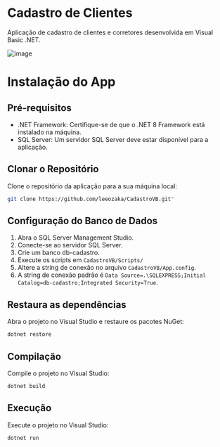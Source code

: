 # Cadastro de Clientes
Aplicação de cadastro de clientes e corretores desenvolvida em Visual Basic .NET.

![image](https://github.com/user-attachments/assets/9a72b3cb-c3ce-453f-8712-861dfd5c3f3e)

# Instalação do App
## Pré-requisitos
- .NET Framework: Certifique-se de que o .NET 8 Framework está instalado na máquina.
- SQL Server: Um servidor SQL Server deve estar disponível para a aplicação.

## Clonar o Repositório
Clone o repositório da aplicação para a sua máquina local:
```bash
git clone https://github.com/leeozaka/CadastroVB.git"
```

## Configuração do Banco de Dados
1. Abra o SQL Server Management Studio.
1. Conecte-se ao servidor SQL Server.
1. Crie um banco db-cadastro.
1. Execute os scripts em `CadastroVB/Scripts/`
1. Altere a string de conexão no arquivo `CadastroVB/App.config`.
1. A string de conexão padrão é `Data Source=.\SQLEXPRESS;Initial Catalog=db-cadastro;Integrated Security=True`.

## Restaura as dependências
Abra o projeto no Visual Studio e restaure os pacotes NuGet:
```bash
dotnet restore
```

## Compilação
Compile o projeto no Visual Studio:
```bash
dotnet build
```

## Execução
Execute o projeto no Visual Studio:
```bash
dotnet run
```
